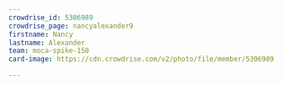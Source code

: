 ```yaml
---
crowdrise_id: 5306989
crowdrise_page: nancyalexander9
firstname: Nancy 
lastname: Alexander
team: moca-spike-150
card-image: https://cdn.crowdrise.com/v2/photo/file/member/5306989

---
```

